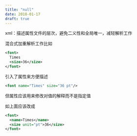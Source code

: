```yaml
---
title: "null"
date: 2018-01-17
draft: true
---
```

xml：描述属性文件的层次，避免二义性和全局唯一，减轻解析工作

混合式加重解析工作比如
```xml
<font>
  Times
  <size>36</size>
</font>
```

引入了属性来方便描述
```xml
<font name="Times" size="36 pt"/>
```

但属性应该用来修改对值的解释而不是指定值

如上面应该改成
```xml
<font>
  <name>Times</name>
  <size unit="pt">36</size>
</font>
```
